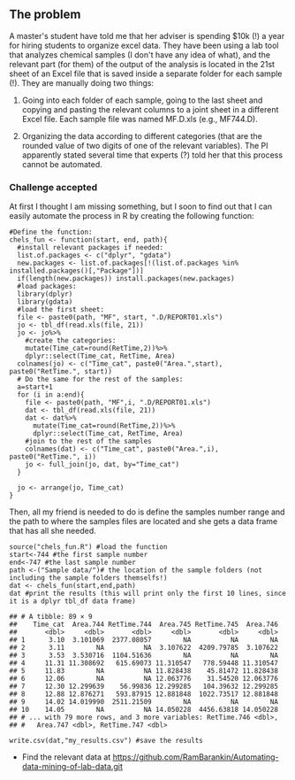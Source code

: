 The problem
-----------

A master's student have told me that her adviser is spending $10k (!) a
year for hiring students to organize excel data. They have been using a
lab tool that analyzes chemical samples (I don't have any idea of what),
and the relevant part (for them) of the output of the analysis is
located in the 21st sheet of an Excel file that is saved inside a
separate folder for each sample (!). They are manually doing two things:

1.  Going into each folder of each sample, going to the last sheet and
    copying and pasting the relevant columns to a joint sheet in a
    different Excel file. Each sample file was named
    MF<sample number>.D.xls (e.g., MF744.D).

2.  Organizing the data according to different categories (that are the
    rounded value of two digits of one of the relevant variables). The
    PI apparently stated several time that experts (?) told her that
    this process cannot be automated.

### Challenge accepted

At first I thought I am missing something, but I soon to find out that I
can easily automate the process in R by creating the following function:

    #Define the function:
    chels_fun <- function(start, end, path){
      #install relevant packages if needed:
      list.of.packages <- c("dplyr", "gdata")
      new.packages <- list.of.packages[!(list.of.packages %in% installed.packages()[,"Package"])]
      if(length(new.packages)) install.packages(new.packages)
      #load packages:
      library(dplyr)
      library(gdata)
      #load the first sheet:
      file <- paste0(path, "MF", start, ".D/REPORT01.xls")
      jo <- tbl_df(read.xls(file, 21))
      jo <- jo%>% 
        #create the categories: 
        mutate(Time_cat=round(RetTime,2))%>%
        dplyr::select(Time_cat, RetTime, Area)
      colnames(jo) <- c("Time_cat", paste0("Area.",start), paste0("RetTime.", start))
      # Do the same for the rest of the samples:
      a=start+1
      for (i in a:end){
        file <- paste0(path, "MF",i, ".D/REPORT01.xls")
        dat <- tbl_df(read.xls(file, 21))
        dat <- dat%>% 
          mutate(Time_cat=round(RetTime,2))%>%
          dplyr::select(Time_cat, RetTime, Area)
        #join to the rest of the samples
        colnames(dat) <- c("Time_cat", paste0("Area.",i), paste0("RetTime.", i))
        jo <- full_join(jo, dat, by="Time_cat")
      }
      
      jo <- arrange(jo, Time_cat)
    }

Then, all my friend is needed to do is define the samples number range
and the path to where the samples files are located and she gets a data
frame that has all she needed.

    source("chels_fun.R") #load the function
    start<-744 #the first sample number
    end<-747 #the last sample number
    path <-("Sample data/")# the location of the sample folders (not including the sample folders themselfs!)
    dat <- chels_fun(start,end,path)
    dat #print the results (this will print only the first 10 lines, since it is a dplyr tbl_df data frame)

    ## # A tibble: 89 × 9
    ##    Time_cat  Area.744 RetTime.744  Area.745 RetTime.745  Area.746
    ##       <dbl>     <dbl>       <dbl>     <dbl>       <dbl>     <dbl>
    ## 1      3.10  3.101069  2377.08057        NA          NA        NA
    ## 2      3.11        NA          NA  3.107622  4209.79785  3.107622
    ## 3      3.53  3.530716  1104.51636        NA          NA        NA
    ## 4     11.31 11.308692   615.69073 11.310547   778.59448 11.310547
    ## 5     11.83        NA          NA 11.828438    45.81472 11.828438
    ## 6     12.06        NA          NA 12.063776    31.54520 12.063776
    ## 7     12.30 12.299639    56.99836 12.299285   104.39632 12.299285
    ## 8     12.88 12.876271   593.87915 12.881848  1022.73517 12.881848
    ## 9     14.02 14.019990  2511.21509        NA          NA        NA
    ## 10    14.05        NA          NA 14.050228  4456.63818 14.050228
    ## # ... with 79 more rows, and 3 more variables: RetTime.746 <dbl>,
    ## #   Area.747 <dbl>, RetTime.747 <dbl>

    write.csv(dat,"my_results.csv") #save the results 

-   Find the relevant data at
    <https://github.com/RamBarankin/Automating-data-mining-of-lab-data.git>
